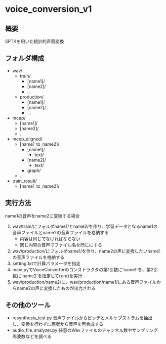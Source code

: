 # voice_conversion_v1

## 概要
SPTKを用いた統計的声質変換

## フォルダ構成
- wav/
    - train/
        - [name1]/
        - [name2]/
        - ...
    - production/
        - [name1]/
        - [name2]/
        - ...
- mcep/
    - [name1]/
    - [name2]/
    - ...
- mcep_aligned/
    - [name1_to_name2]/
        - [name1]/
            - text/
        - [name2]/
            - text/
        - graph/
    - ...
- train_result/
    - [name1_to_name2]/

## 実行方法
name1の音声をname2に変換する場合

1. wav/train/にフォルダname1/とname2/を作り、学習データとなるname1の音声ファイルとname2の音声ファイルを格納する
    - 内容は同じでなければならない
    - 同じ内容の音声でファイル名を同じにする
2. wav/production/にフォルダname1/を作り、name2の声に変換したいname1の音声ファイルを格納する
3. setting.txtで計算パラメータを指定
4. main.pyでVoiceConverterのコンストラクタの第1引数に'name1'を、第2引数に'name2'を指定してrun()を実行
5. wav/production/name2/に、wav/production/name1/にある音声ファイルからname2の声に変換したものが出力される

## その他のツール
- resynthesis_test.py 音声ファイルからピッチとメルケプストラムを抽出し、変換を行わずに両者から音声を再合成する
- audio_file_analyzer.py 任意のWavファイルのチャンネル数やサンプリング周波数などを調べる

